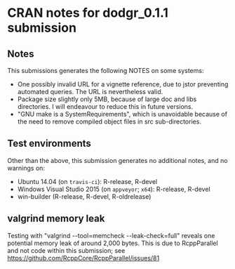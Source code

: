 # CRAN notes for dodgr_0.1.1 submission

## Notes

This submissions generates the following NOTES on some systems:

* One possibly invalid URL for a vignette reference, due to jstor preventing
  automated queries. The URL is nevertheless valid.
* Package size slightly only 5MB, because of large doc and libs directories. I
  will endeavour to reduce this in future versions.
* "GNU make is a SystemRequirements", which is unavoidable because of the need
  to remove compiled object files in src sub-directories.

## Test environments

Other than the above, this submission generates no additional notes, and no
warnings on:
* Ubuntu 14.04 (on `travis-ci`): R-release, R-devel
* Windows Visual Studio 2015 (on `appveyor`; `x64`): R-release, R-devel
* win-builder (R-release, R-devel, R-oldrelease)

## valgrind memory leak

Testing with "valgrind --tool=memcheck --leak-check=full" reveals one potential
memory leak of around 2,000 bytes. This is due to RcppParallel and not code
within this submission; see https://github.com/RcppCore/RcppParallel/issues/81
